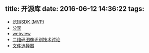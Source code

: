 title: 开源库
date: 2016-06-12 14:36:22
tags:
---

- [滤镜SDK (MVP)](https://github.com/Zomato/AndroidPhotoFilters)
- [分享](https://github.com/xyzmst/BiliShare)
- [webview](https://github.com/lzyzsd/JsBridge)
- [二维码图像识别技术讨论](http://www.doc88.com/p-8029033549041.html)
- [文件选择器](https://github.com/xyzmst/MaterialFilePicker.git)
